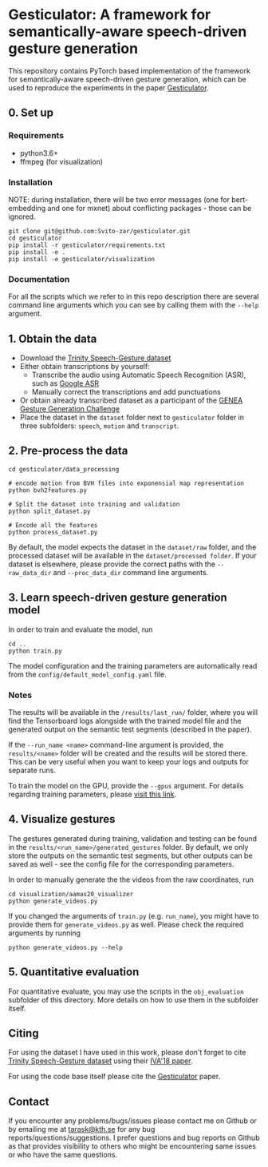 # Gesticulator: A framework for semantically-aware speech-driven gesture generation
This repository contains PyTorch based implementation of the framework for semantically-aware speech-driven gesture generation, which can be used to reproduce the experiments in the paper [Gesticulator](https://arxiv.org/abs/2001.09326).


## 0. Set up

### Requirements
- python3.6+
- ffmpeg (for visualization)

### Installation
NOTE: during installation, there will be two error messages (one for bert-embedding and one for mxnet) about conflicting packages - those can be ignored.

```
git clone git@github.com:Svito-zar/gesticulator.git
cd gesticulator
pip install -r gesticulator/requirements.txt
pip install -e .
pip install -e gesticulator/visualization
```

### Documentation

For all the scripts which we refer to in this repo description there are several command line arguments which you can see by calling them with the `--help` argument.

## 1. Obtain the data
- Download the [Trinity Speech-Gesture dataset](https://trinityspeechgesture.scss.tcd.ie/)
- Either obtain transcriptions by yourself:
  - Transcribe the audio using Automatic Speech Recognition (ASR), such as [Google ASR](https://cloud.google.com/speech-to-text/)
  - Manually correct the transcriptions and add punctuations
- Or obtain already transcribed dataset as a participant of the [GENEA Gesture Generation Challenge](https://genea-workshop.github.io/2020/#gesture-generation-challenge)
- Place the dataset in the `dataset` folder next to `gesticulator` folder in three subfolders: `speech`, `motion` and `transcript`.

## 2. Pre-process the data
```
cd gesticulator/data_processing

# encode motion from BVH files into exponensial map representation
python bvh2features.py

# Split the dataset into training and validation
python split_dataset.py

# Encode all the features
python process_dataset.py
```

By default, the model expects the dataset in the `dataset/raw` folder, and the processed dataset will be available in the `dataset/processed folder`. If your dataset is elsewhere, please provide the correct paths with the `--raw_data_dir` and `--proc_data_dir` command line arguments.

## 3. Learn speech-driven gesture generation model
In order to train and evaluate the model, run

```
cd ..
python train.py
```

The model configuration and the training parameters are automatically read from the `config/default_model_config.yaml` file. 

### Notes

The results will be available in the `/results/last_run/` folder, where you will find the Tensorboard logs alongside with the trained model file and the generated output on the semantic test segments (described in the paper).

If the `--run_name <name>` command-line argument is provided, the `results/<name>` folder will be created and the results will be stored there. This can be very useful when you want to keep your logs and outputs for separate runs.

To train the model on the GPU, provide the `--gpus` argument. For details regarding training parameters, please [visit this link](https://pytorch-lightning.readthedocs.io/en/0.8.4/trainer.html#gpus).

## 4. Visualize gestures
The gestures generated during training, validation and testing can be found in the `results/<run_name>/generated_gestures` folder. By default, we only store the outputs on the semantic test segments, but other outputs can be saved as well - see the config file for the corresponding parameters.

In order to manually generate the the videos from the raw coordinates, run 

```
cd visualization/aamas20_visualizer
python generate_videos.py
```

If you changed the arguments of `train.py` (e.g. `run_name`), you might have to provide them for `generate_videos.py` as well.
Please check the required arguments by running

`python generate_videos.py --help`

## 5. Quantitative evaluation

For quantitative evaluate, you may use the scripts in the `obj_evaluation` subfolder of this directory. More details on how to use them in the subfolder itself.

## Citing

For using the dataset I have used in this work, please don't forget to cite [Trinity Speech-Gesture dataset](https://trinityspeechgesture.scss.tcd.ie/) using their [IVA'18 paper](https://www.scss.tcd.ie/Rachel.McDonnell/papers/IVA2018b.pdf).

For using the code base itself please cite the [Gesticulator](https://arxiv.org/abs/2001.09326) paper.

## Contact
If you encounter any problems/bugs/issues please contact me on Github or by emailing me at tarask@kth.se for any bug reports/questions/suggestions. I prefer questions and bug reports on Github as that provides visibility to others who might be encountering same issues or who have the same questions.
